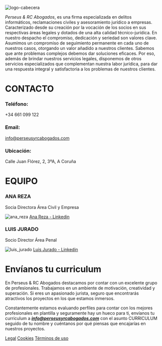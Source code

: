 ![logo-cabecera](https://user-images.githubusercontent.com/63341181/84494989-b50a7280-acaa-11ea-98f2-ff38f16d276a.png)

*Perseus & RC Abogados*, es una firma especializada en delitos informáticos, reclamaciones civiles y asesoramiento jurídico a empresas. Caracterizado desde su creación por la vocación de los socios en sus respectivas áreas legales y dotados de una alta calidad técnico-jurídica. En nuestro despacho el compromiso, dedicación y seriedad son valores clave. Asumimos un compromiso de seguimiento permanente en cada uno de nuestros casos, otorgando un valor añadido a nuestros clientes. Sabemos que ante problemas complejos debemos dar soluciones eficaces. Por eso, además de brindar nuestros servicios legales, disponemos de otros servicios especializados que complementan nuestra labor jurídica, para dar una respuesta integral y satisfactoria a los problemas de nuestros clientes.


# CONTACTO

### Teléfono:
+34 661 099 122

### Email:
info@perseusyrcabogados.com

### Ubicación:
Calle Juan Flórez, 2, 3ºA, A Coruña

# EQUIPO

### ANA REZA

Socia Directora Área Civil y Empresa 

![ana_reza](https://user-images.githubusercontent.com/63341181/84498230-81cae200-acb0-11ea-852f-a325640dc051.jpg)
[Ana Reza - Linkedin](https://www.linkedin.com/in/ana-m%AA-reza-corti%F1as-72107570/ "Ana Reza - Linkedin")

### LUIS JURADO

Socio Director Área Penal

![luis_jurado](https://user-images.githubusercontent.com/63341181/84498586-395ff400-acb1-11ea-9709-0c3801825aa1.jpg)
[Luis Jurado - Linkedin](https://www.linkedin.com/in/luisjuradocano/ "Luis Jurado - Linkedin")

# Envíanos tu curriculum
En Perseus & RC Abogados destacamos por contar con un excelente grupo de profesionales. Trabajamos en un ambiente de motivación, creatividad y superación. Si eres un apasionado jurista, seguro que encontrarás atractivos los proyectos en los que estamos inmersos.

Constantemente estamos evaluando perfiles para contar con los mejores profesionales en plantilla y seguramente hay un hueco para ti, envíanos tu curriculum a ***info@perseusyrcabogados.com*** con el asunto CURRICULUM seguido de tu nombre y cuéntanos por qué piensas que encajarías en nuestros proyectos.

[Legal](https://perseusyrcabogados.com/legal.html "Legal")
[Cookies](https://perseusyrcabogados.com/cookies.html "Cookies")
[Términos de uso](https://perseusyrcabogados.com/terminos.md "Términos de uso")
